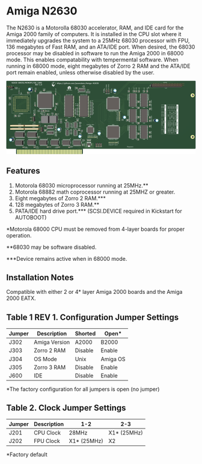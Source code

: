 # Amiga N2630
The N2630 is a Motorolla 68030 accelerator, RAM, and IDE card for the Amiga 2000 family of computers. It is installed in the CPU slot where it immediately upgrades the system to a 25MHz 68030 processor with FPU, 136 megabytes of Fast RAM, and an ATA/IDE port. When desired, the 68030 processor may be disabled in software to run the Amiga 2000 in 68000 mode. This enables compatability with tempermental software. When running in 68000 mode, eight megabytes of Zorro 2 RAM and the ATA/IDE port remain enabled, unless otherwise disabled by the user.

<img src="/Images/N2360_PCB_R1.png" width="750">

## Features
1. Motorola 68030 microprocessor running at 25MHz.**
2. Motorola 68882 math coprocessor running at 25MHZ or greater.
3. Eight megabytes of Zorro 2 RAM.***
4. 128 megabytes of Zorro 3 RAM.**
5. PATA/IDE hard drive port.*** (SCSI.DEVICE required in Kickstart for AUTOBOOT)

*Motorola 68000 CPU must be removed from 4-layer boards for proper operation.

**68030 may be software disabled.

***Device remains active when in 68000 mode.

## Installation Notes
Compatible with either 2 or 4* layer Amiga 2000 boards and the Amiga 2000 EATX.

## Table 1 REV 1. Configuration Jumper Settings
Jumper|Description|Shorted|Open*
-|-|-|-
J302|Amiga Version|A2000|B2000
J303|Zorro 2 RAM|Disable|Enable
J304|OS Mode|Unix|Amiga OS
J305|Zorro 3 RAM|Disable|Enable
J600|IDE|Disable|Enable

*The factory configuration for all jumpers is open (no jumper)

## Table 2. Clock Jumper Settings
Jumper|Description|1-2|2-3
-|-|-|-
J201|CPU Clock|28MHz|X1* (25MHz)
J202|FPU Clock|X1* (25MHz)|X2

*Factory default
